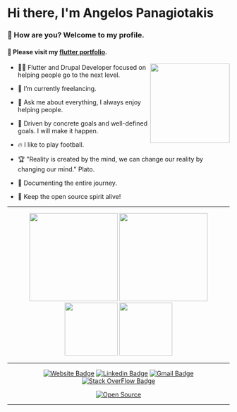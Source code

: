 <h1>Hi there, I'm Angelos Panagiotakis</h1>

<h3>🤙 How are you? Welcome to my profile.</h3>

<h4>🤙 Please visit my <a href="https://agelospanagiotakis.web.app">flutter portfolio</a>.</h4>

<img height="180em" align="right" src="https://user-images.githubusercontent.com/59374587/153518639-7a26f075-9621-4c47-bae8-e46c957d09a7.png"/>

<p>

- 👨‍💻 Flutter and Drupal Developer focused on helping people go to the next level.

- 🔭 I’m currently freelancing.
 
- 💬 Ask me about everything, I always enjoy helping people.

- 👊 Driven by concrete goals and well-defined goals. I will make it happen.

- 🔥 I like to play football.

- 🏆 "Reality is created by the mind, we can change our reality by changing our mind." Plato.
 
- 📄 Documenting the entire journey.
 
- 🫡 Keep the open source spirit alive!

</p>

 ---
 
   <div align="center">
 
  <img height="200em" src="https://github-readme-stats.vercel.app/api?username=agelospanagiotakis&show_icons=true&theme=dark"/>
  <img height="200em" src="https://github-readme-stats.vercel.app/api/top-langs/?username=agelospanagiotakis&theme=dark"/>
  <br>
  <img height="120em" src="https://github-readme-streak-stats.herokuapp.com/?user=agelospanagiotakis&show_icons=true&locale=en&layout=compact&theme=dark&line_height=1"/>
  <img height="120em" src="https://github-profile-summary-cards.vercel.app/api/cards/profile-details?username=agelospanagiotakis&theme=monokai"/>

   </div>

---

   <div align="center">
 
   [![Website Badge](https://img.shields.io/badge/-agelospanagiotakis.com-4361EE?style=flat&logo=Google-Chrome&logoColor=white&link=https://agelospanagiotakis.com/)](https://agelospanagiotakis.com/)
   [![Linkedin Badge](https://img.shields.io/badge/-Angelos%20Panagiotakis-4361EE?style=flat-square&logo=Linkedin&logoColor=white&link=https://www.linkedin.com/in/angelospanagiotakis)](https://www.linkedin.com/in/angelospanagiotakis) 
   [![Gmail Badge](https://img.shields.io/badge/-agelospanagiotakis@gmail.com-4361EE?style=flat-square&logo=Gmail&logoColor=white&link=mailto:agelospanagiotakis@gmail.com)](mailto:agelospanagiotakis@gmail.com)
   [![Stack OverFlow Badge](https://img.shields.io/badge/Stack_Overflow-4361EE?style=flat-square&logo=stack-overflow&logoColor=white&link=https://stackoverflow.com/users/2558948/angelos)](https://stackoverflow.com/users/2558948/angelos)
 
   </div>

   <div align="center">

[![Open Source](https://badges.frapsoft.com/os/v1/open-source.svg?v=103)](https://opensource.org/)

   </div>

---
    
   <div align="center">
   </div>
